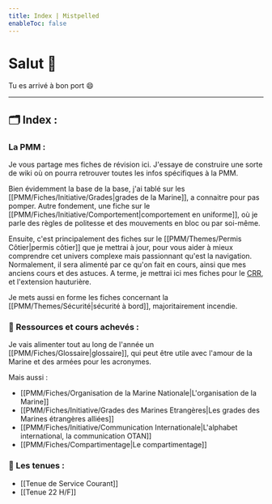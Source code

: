 ```yaml
---
title: Index | Mistpelled
enableToc: false
---
```



# Salut 👋

Tu es arrivé à bon port 😄

___

## 🗂️ Index :

### La PMM :
Je vous partage mes fiches de révision ici. J'essaye de construire une sorte de wiki où on pourra retrouver toutes les infos spécifiques à la PMM.

Bien évidemment la base de la base, j'ai tablé sur les [[PMM/Fiches/Initiative/Grades|grades de la Marine]], a connaitre pour pas pomper. Autre fondement, une fiche sur le [[PMM/Fiches/Initiative/Comportement|comportement en uniforme]], où je parle des règles de politesse et des mouvements en bloc ou par soi-même.

Ensuite, c'est principalement des fiches sur le [[PMM/Themes/Permis Côtier|permis côtier]] que je mettrai à jour, pour vous aider à mieux comprendre cet univers complexe mais passionnant qu'est la navigation.  Normalement, il sera alimenté par ce qu'on fait en cours, ainsi que mes anciens cours et des astuces. A terme, je mettrai ici mes fiches pour le [CRR](https://www.anfr.fr/gerer/radiomaritime/le-crr), et l'extension hauturière.

Je mets aussi en forme les fiches concernant la [[PMM/Themes/Sécurité|sécurité à bord]], majoritairement incendie.

### 📖 Ressources et cours achevés :
Je vais alimenter tout au long de l'année un [[PMM/Fiches/Glossaire|glossaire]], qui peut être utile avec l'amour de la Marine et des armées pour les acronymes.

Mais aussi :
- [[PMM/Fiches/Organisation de la Marine Nationale|L'organisation de la Marine]]
- [[PMM/Fiches/Initiative/Grades des Marines Etrangères|Les grades des Marines étrangères alliées]]
- [[PMM/Fiches/Initiative/Communication Internationale|L'alphabet international, la communication OTAN]]
- [[PMM/Fiches/Compartimentage|Le compartimentage]]

### 🥋 Les tenues :
- [[Tenue de Service Courant]]
- [[Tenue 22 H/F]]